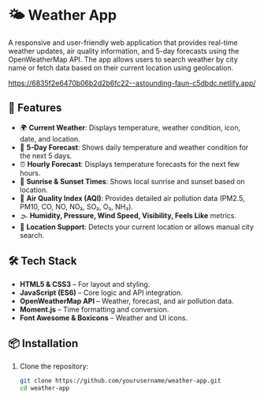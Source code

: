 # 🌤️ Weather App

A responsive and user-friendly web application that provides real-time weather updates, air quality information, and 5-day forecasts using the OpenWeatherMap API. The app allows users to search weather by city name or fetch data based on their current location using geolocation.

https://6835f2e6470b06b2d2b6fc22--astounding-faun-c5dbdc.netlify.app/

## 🚀 Features

- 🌍 **Current Weather**: Displays temperature, weather condition, icon, date, and location.
- 📆 **5-Day Forecast**: Shows daily temperature and weather condition for the next 5 days.
- ⏰ **Hourly Forecast**: Displays temperature forecasts for the next few hours.
- 🌅 **Sunrise & Sunset Times**: Shows local sunrise and sunset based on location.
- 💨 **Air Quality Index (AQI)**: Provides detailed air pollution data (PM2.5, PM10, CO, NO, NO₂, SO₂, O₃, NH₃).
- 🌫️ **Humidity, Pressure, Wind Speed, Visibility, Feels Like** metrics.
- 📍 **Location Support**: Detects your current location or allows manual city search.

## 🛠️ Tech Stack

- **HTML5 & CSS3** – For layout and styling.
- **JavaScript (ES6)** – Core logic and API integration.
- **OpenWeatherMap API** – Weather, forecast, and air pollution data.
- **Moment.js** – Time formatting and conversion.
- **Font Awesome & Boxicons** – Weather and UI icons.

## 📦 Installation

1. Clone the repository:
   ```bash
   git clone https://github.com/yourusername/weather-app.git
   cd weather-app
